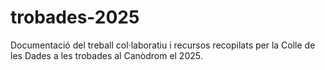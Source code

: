 # trobades-2025
Documentació del treball col·laboratiu i recursos recopilats per la Colle de les Dades a les trobades al Canòdrom el 2025.
